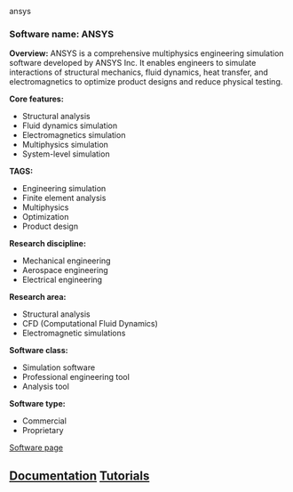 ansys
### Software name: ANSYS

**Overview:**
ANSYS is a comprehensive multiphysics engineering simulation software developed by ANSYS Inc. It enables engineers to simulate interactions of structural mechanics, fluid dynamics, heat transfer, and electromagnetics to optimize product designs and reduce physical testing.

**Core features:**
- Structural analysis
- Fluid dynamics simulation
- Electromagnetics simulation
- Multiphysics simulation
- System-level simulation

**TAGS:**
- Engineering simulation
- Finite element analysis
- Multiphysics
- Optimization
- Product design

**Research discipline:**
- Mechanical engineering
- Aerospace engineering
- Electrical engineering

**Research area:**
- Structural analysis
- CFD (Computational Fluid Dynamics)
- Electromagnetic simulations

**Software class:**
- Simulation software
- Professional engineering tool
- Analysis tool

**Software type:**
- Commercial
- Proprietary

[Software page](https://www.ansys.com/products)

[Documentation](https://www.ansys.com/support/documentation)
[Tutorials](https://www.ansys.com/services/training)
--------------------------------------
